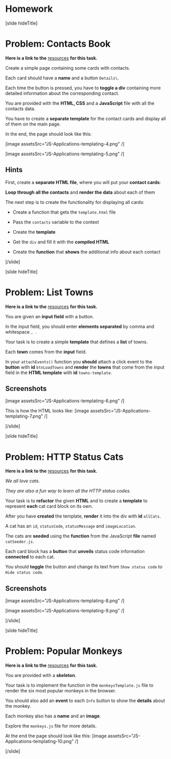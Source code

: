 # Homework

[slide hideTitle]
# Problem: Contacts Book

**Here is a link to the** [resources](https://videos.softuni.org/resources/javascript/javascript-applications/JS-Applications-Templating-Homework-01.Contacts-Book.zip) **for this task.**

Create a simple page containing some cards with contacts. 

Each card should have a **name** and a button `Details\`. 

Each time the button is pressed, you have to **toggle a div** containing more detailed information about the corresponding contact.

You are provided with the **HTML, CSS** and a **JavaScript** file with all the contacts data. 

You have to create a **separate template** for the contact cards and display all of them on the main page. 

In the end, the page should look like this:

[image assetsSrc="JS-Applications-templating-4.png" /]

[image assetsSrc="JS-Applications-templating-5.png" /]

## Hints

First, create a **separate HTML file**, where you will put your **contact cards**:

**Loop through all the contacts** and **render the data** about each of them

The next step is to create the functionality for displaying all cards: 

- Create a function that gets the `template.html` file
  
- Pass the `contacts` variable to the context
  
- Create the **template**
  
- Get the `div` and fill it with the **compiled HTML**
  
- Create the **function** that **shows** the additional info about each contact

[/slide]




[slide hideTitle]
# Problem: List Towns

**Here is a link to the** [resources](https://videos.softuni.org/resources/javascript/javascript-applications/JS-Applications-Templating-Homework-02.List-Towns.zip) **for this task.**



You are given an **input field** with a button. 

In the input field, you should enter **elements separated** by comma and whitespace `, `. 

Your task is to create a simple **template** that defines a **list** of towns. 

Each **town** comes from the **input** field.

In your `attachEvents()` function you **should** attach a click event to the **button** with **id** `btnLoadTowns` and **render** the **towns** that come from the input field in the **HTML template** with **id** `towns-template`.

## Screenshots
[image assetsSrc="JS-Applications-templating-6.png" /]

This is how the HTML looks like:
[image assetsSrc="JS-Applications-templating-7.png" /]

[/slide]




[slide hideTitle]
# Problem: HTTP Status Cats

**Here is a link to the** [resources](https://videos.softuni.org/resources/javascript/javascript-applications/JS-Applications-Templating-Homework-03.HTTP-Status-Cats.zip) **for this task.**

*We all love cats.*

*They are also a fun way to learn all the HTTP status codes.*

Your task is to **refactor** the given **HTML** and to create a **template** to represent **each** cat card block on its own.

After you have **created** the template, **render** it into the div with **id** `allCats`.

A cat has an `id`, `statusCode`, `statusMessage` and `imageLocation`. 

The cats are **seeded** using the **function** from the JavaScript **file** named `catSeeder.js`.

Each card block has a **button** that **unveils** status code information **connected** to each cat. 

You should **toggle** the button and change its text from `Show status code` to `Hide status code`.

## Screenshots
[image assetsSrc="JS-Applications-templating-8.png" /]

[image assetsSrc="JS-Applications-templating-9.png" /]

[/slide]





[slide hideTitle]
# Problem: Popular Monkeys

**Here is a link to the** [resources](https://videos.softuni.org/resources/javascript/javascript-applications/JS-Applications-Templating-Homework-04.Popular-Monkeys.zip) **for this task.**

You are provided with a **skeleton**. 

Your task is to implement the function in the `monkeysTemplate.js` file to render the six most popular monkeys in the browser.

You should also add an **event** to each `Info` button to show the **details** about the monkey.

Each monkey also has a **name** and an **image**. 

Explore the `monkeys.js` file for more details. 

At the end the page should look like this:
[image assetsSrc="JS-Applications-templating-10.png" /]

[/slide]
